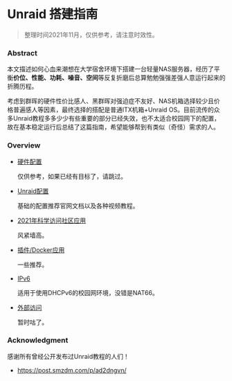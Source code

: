 # Unraid 搭建指南

> 整理时间2021年11月，仅供参考，请注意时效性。



### Abstract

本文描述如何心血来潮想在大学宿舍环境下搭建一台轻量NAS服务器，经历了平衡**价位、性能、功耗、噪音、空间**等反复折磨后总算勉勉强强差强人意运行起来的折腾历程。

考虑到群晖的硬件性价比感人、黑群晖对强迫症不友好、NAS机箱选择较少且价格普遍感人等因素，最终选择的搭配是普通ITX机箱+Unraid OS。目前流传的众多Unraid教程多多少少有些重要的部分已经失效，也不太适合校园网下的配置，故在基本稳定运行后总结了这篇指南，希望能够帮到有类似（奇怪）需求的人。



### Overview

* [硬件配置](./hardware.md)

  仅供参考，如果已经有目标了，请跳过。

* [Unraid配置](./unraid.md)

  基础的配置推荐官网文档以及各种视频教程。

* [2021年科学访问社区应用](./proxy.md)

  风紧墙高。

* [插件/Docker应用](./docker_app.md)

  一些推荐。

* [IPv6](./ipv6.md)

  适用于使用DHCPv6的校园网环境，没错是NAT66。

* [外部访问](./remote_access.md)

  暂时咕了。
  
  

### Acknowledgment

感谢所有曾经公开发布过Unraid教程的人们！

* https://post.smzdm.com/p/ad2dngvn/